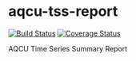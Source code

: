 # aqcu-tss-report


[![Build Status](https://travis-ci.org/USGS-CIDA/aqcu-tss-report.svg?branch=master)](https://travis-ci.org/USGS-CIDA/aqcu-tss-report) [![Coverage Status](https://coveralls.io/repos/github/USGS-CIDA/aqcu-tss-report/badge.svg?branch=master)](https://coveralls.io/github/USGS-CIDA/aqcu-tss-report?branch=master)

AQCU Time Series Summary Report